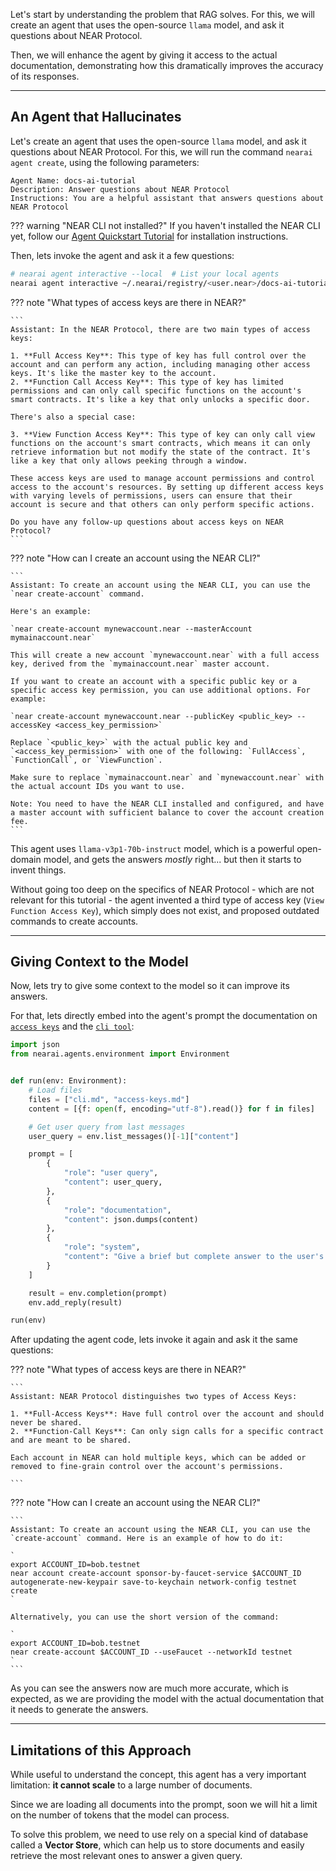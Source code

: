 Let's start by understanding the problem that RAG solves. For this, we will create an agent that uses the open-source `llama` model, and ask it questions about NEAR Protocol.

Then, we will enhance the agent by giving it access to the actual documentation, demonstrating how this dramatically improves the accuracy of its responses.

---

## An Agent that Hallucinates

Let's create an agent that uses the open-source `llama` model, and ask it questions about NEAR Protocol. For this, we will run the command `nearai agent create`, using the following parameters:

```
Agent Name: docs-ai-tutorial
Description: Answer questions about NEAR Protocol
Instructions: You are a helpful assistant that answers questions about NEAR Protocol
```

??? warning "NEAR CLI not installed?"
    If you haven't installed the NEAR CLI yet, follow our [Agent Quickstart Tutorial](../../agents/quickstart.md) for installation instructions.

Then, lets invoke the agent and ask it a few questions:

```bash
# nearai agent interactive --local  # List your local agents
nearai agent interactive ~/.nearai/registry/<user.near>/docs-ai-tutorial/0.0.1 --local
```

<div class="grid" markdown>

??? note "What types of access keys are there in NEAR?"

    ```
    Assistant: In the NEAR Protocol, there are two main types of access keys:

    1. **Full Access Key**: This type of key has full control over the account and can perform any action, including managing other access keys. It's like the master key to the account.
    2. **Function Call Access Key**: This type of key has limited permissions and can only call specific functions on the account's smart contracts. It's like a key that only unlocks a specific door.

    There's also a special case:

    3. **View Function Access Key**: This type of key can only call view functions on the account's smart contracts, which means it can only retrieve information but not modify the state of the contract. It's like a key that only allows peeking through a window.

    These access keys are used to manage account permissions and control access to the account's resources. By setting up different access keys with varying levels of permissions, users can ensure that their account is secure and that others can only perform specific actions.

    Do you have any follow-up questions about access keys on NEAR Protocol?
    ```

??? note "How can I create an account using the NEAR CLI?"

    ```
    Assistant: To create an account using the NEAR CLI, you can use the `near create-account` command.

    Here's an example:
    
    `near create-account mynewaccount.near --masterAccount mymainaccount.near`
    
    This will create a new account `mynewaccount.near` with a full access key, derived from the `mymainaccount.near` master account.

    If you want to create an account with a specific public key or a specific access key permission, you can use additional options. For example:
    
    `near create-account mynewaccount.near --publicKey <public_key> --accessKey <access_key_permission>`

    Replace `<public_key>` with the actual public key and `<access_key_permission>` with one of the following: `FullAccess`, `FunctionCall`, or `ViewFunction`.

    Make sure to replace `mymainaccount.near` and `mynewaccount.near` with the actual account IDs you want to use.

    Note: You need to have the NEAR CLI installed and configured, and have a master account with sufficient balance to cover the account creation fee.
    ```

</div>

This agent uses `llama-v3p1-70b-instruct` model, which is a powerful open-domain model, and gets the answers _mostly_ right... but then it starts to invent things.

Without going too deep on the specifics of NEAR Protocol - which are not relevant for this tutorial - the agent invented a third type of access key (`View Function Access Key`), which simply does not exist, and proposed outdated commands to create accounts.

---

## Giving Context to the Model

Now, lets try to give some context to the model so it can improve its answers. 

For that, lets directly embed into the agent's prompt the documentation on [`access keys`](https://github.com/near/docs/blob/master/docs/1.concepts/protocol/access-keys.md) and the [`cli tool`](https://github.com/near/docs/blob/master/docs/4.tools/cli.md):

```python
import json
from nearai.agents.environment import Environment


def run(env: Environment):
    # Load files
    files = ["cli.md", "access-keys.md"]
    content = [{f: open(f, encoding="utf-8").read()} for f in files]

    # Get user query from last messages
    user_query = env.list_messages()[-1]["content"]

    prompt = [
        {
            "role": "user query",
            "content": user_query,
        },
        {
            "role": "documentation",
            "content": json.dumps(content)
        },
        {
            "role": "system",
            "content": "Give a brief but complete answer to the user's query, staying as true as possible to the documentation SPECIALLY when dealing with code"
        }
    ]

    result = env.completion(prompt)
    env.add_reply(result)

run(env)
```

After updating the agent code, lets invoke it again and ask it the same questions:

<div class="grid" markdown>

??? note "What types of access keys are there in NEAR?"

    ```
    Assistant: NEAR Protocol distinguishes two types of Access Keys:

    1. **Full-Access Keys**: Have full control over the account and should never be shared.
    2. **Function-Call Keys**: Can only sign calls for a specific contract and are meant to be shared.

    Each account in NEAR can hold multiple keys, which can be added or removed to fine-grain control over the account's permissions.

    ```

??? note "How can I create an account using the NEAR CLI?"

    ```
    Assistant: To create an account using the NEAR CLI, you can use the `create-account` command. Here is an example of how to do it:

    `
    export ACCOUNT_ID=bob.testnet
    near account create-account sponsor-by-faucet-service $ACCOUNT_ID autogenerate-new-keypair save-to-keychain network-config testnet create
    `

    Alternatively, you can use the short version of the command:

    `
    export ACCOUNT_ID=bob.testnet
    near create-account $ACCOUNT_ID --useFaucet --networkId testnet
    `
    ```

</div>


As you can see the answers now are much more accurate, which is expected, as we are providing the model with the actual documentation that it needs to generate the answers.

---

## Limitations of this Approach

While useful to understand the concept, this agent has a very important limitation: **it cannot scale** to a large number of documents.

Since we are loading all documents into the prompt, soon we will hit a limit on the number of tokens that the model can process.

To solve this problem, we need to use rely on a special kind of database called a **Vector Store**, which can help us to store documents and easily retrieve the most relevant ones to answer a given query.